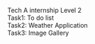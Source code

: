 Tech A internship Level 2<br>
Task1: To do list<br>
Task2: Weather Application<br>
Task3: Image Gallery<br>